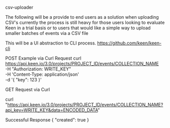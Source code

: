 csv-uploader

The following will be a provide to end users as a solution when uploading CSV's
currently the process is still heavy for those users looking to evaluate Keen in a trial basis
or to users that would like a simple way to upload smaller batches of events via a CSV file

This will be a UI abstraction to CLI process.
https://github.com/keen/keen-cli

POST Example via Curl Request
curl https://api.keen.io/3.0/projects/PROJECT_ID/events/COLLECTION_NAME \
 -H "Authorization: WRITE_KEY" \
 -H 'Content-Type: application/json' \
 -d '{
    "key": 123
    }'

GET Request via Curl

curl "https://api.keen.io/3.0/projects/PROJECT_ID/events/COLLECTION_NAME?api_key=WRITE_KEY&data=ENCODED_DATA"

Successful Response
{
"created": true
}
